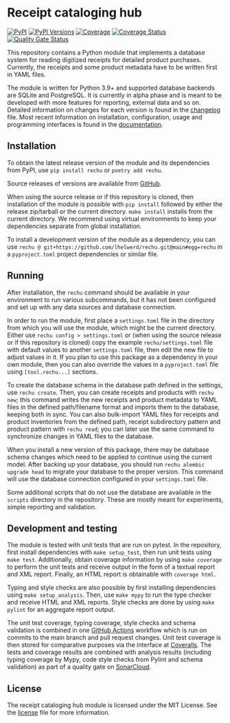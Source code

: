 # Receipt cataloging hub

[![PyPI](https://img.shields.io/pypi/v/rechu)](https://pypi.python.org/pypi/rechu/)
[![PyPI Versions](https://img.shields.io/pypi/pyversions/rechu)](https://pypi.python.org/pypi/rechu/#files)
[![Coverage](https://github.com/lhelwerd/rechu/actions/workflows/coverage.yml/badge.svg)](https://github.com/lhelwerd/rechu/actions/workflows/coverage.yml)
[![Coverage Status](https://coveralls.io/repos/github/lhelwerd/rechu/badge.svg?branch=main)](https://coveralls.io/github/lhelwerd/rechu?branch=main)
[![Quality Gate Status](https://sonarcloud.io/api/project_badges/measure?project=lhelwerd_rechu&metric=alert_status)](https://sonarcloud.io/summary/new_code?id=lhelwerd_rechu)

This repository contains a Python module that implements a database system for 
reading digitized receipts for detailed product purchases. Currently, the 
receipts and some product metadata have to be written first in YAML files.

The module is written for Python 3.9+ and supported database backends are 
SQLite and PostgreSQL. It is currently in alpha phase and is meant to be 
developed with more features for reporting, external data and so on. Detailed 
information on changes for each version is found in the 
[changelog](https://github.com/lhelwerd/rechu/blob/main/CHANGELOG.md) file. 
Most recent information on installation, configuration, usage and programming 
interfaces is found in the [documentation](https://lhelwerd.github.io/rechu/).

## Installation

To obtain the latest release version of the module and its dependencies from 
PyPI, use `pip install rechu` or `poetry add rechu`.

Source releases of versions are available from 
[GitHub](https://github.com/lhelwerd/rechu/releases).

When using the source release or if this repository is cloned, then 
installation of the module is possible with `pip install` followed by either 
the release zip/tarball or the current directory. `make install` installs from 
the current directory. We recommend using virtual environments to keep your 
dependencies separate from global installation.

To install a development version of the module as a dependency, you can use 
`rechu @ git+https://github.com/lhelwerd/rechu.git@main#egg=rechu` in 
a `pyproject.toml` project dependencies or similar file.

## Running

After installation, the `rechu` command should be available in your environment 
to run various subcommands, but it has not been configured and set up with any 
data sources and database connection.

In order to run the module, first place a `settings.toml` file in the directory 
from which you will use the module, which might be the current directory. 
Either use `rechu config > settings.toml` or (when using the source release or 
if this repository is cloned) copy the example `rechu/settings.toml` file with 
default values to another `settings.toml` file, then edit the new file to 
adjust values in it. If you plan to use this package as a dependency in your 
own module, then you can also override the values in a `pyproject.toml` file 
using `[tool.rechu...]` sections.

To create the database schema in the database path defined in the settings, use 
`rechu create`. Then, you can create receipts and products with `rechu new`; 
this command writes the new receipts and product metadata to YAML files in the 
defined path/filename format and imports them to the database, keeping both in 
sync. You can also bulk-import YAML files for receipts and product inventories 
from the defined path, receipt subdirectory pattern and product pattern with 
`rechu read`; you can later use the same command to synchronize changes in YAML 
files to the database.

When you install a new version of this package, there may be database schema 
changes which need to be applied to continue using the current model. After 
backing up your database, you should run `rechu alembic upgrade head` to 
migrate your database to the proper version. This command will use the database 
connection configured in your `settings.toml` file.

Some additional scripts that do not use the database are available in the 
`scripts` directory in the repository. These are mostly meant for experiments, 
simple reporting and validation.

## Development and testing

The module is tested with unit tests that are run on pytest. In the repository, 
first install dependencies with `make setup_test`, then run unit tests using 
`make test`. Additionally, obtain coverage information by using `make coverage` 
to perform the unit tests and receive output in the form of a textual report 
and XML report. Finally, an HTML report is obtainable with `coverage html`.

Typing and style checks are also possible by first installing dependencies 
using `make setup_analysis`. Then, use `make mypy` to run the type checker and 
receive HTML and XML reports. Style checks are done by using `make pylint` for 
an aggregate report output.

The unit test coverage, typing coverage, style checks and schema validation is 
combined in one [GitHub Actions](https://github.com/lhelwerd/rechu/actions) 
workflow which is run on commits to the main branch and pull request changes. 
Unit test coverage is then stored for comparative purposes via the interface at 
[Coveralls](https://coveralls.io/github/lhelwerd/rechu). The tests and coverage 
results are combined with analysis results (including typing coverage by Mypy, 
code style checks from Pylint and schema validation) as part of a quality gate 
on [SonarCloud](https://sonarcloud.io/project/overview?id=lhelwerd_rechu).

## License

The receipt cataloging hub module is licensed under the MIT License. See the 
[license](https://github.com/lhelwerd/rechu/blob/main/LICENSE) file for more 
information.
